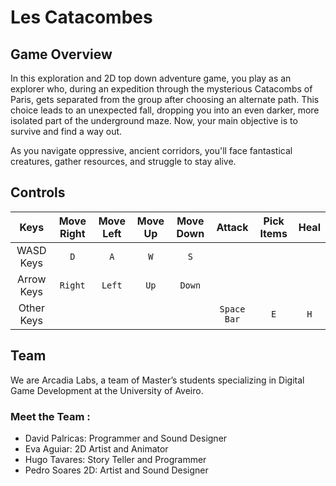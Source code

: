 # Les Catacombes

## Game Overview

In this exploration and 2D top down adventure game, you play as an explorer who, during an expedition through the mysterious Catacombs of Paris, gets separated from the group after choosing an alternate path. This choice leads to an unexpected fall, dropping you into an even darker, more isolated part of the underground maze. Now, your main objective is to survive and find a way out.

As you navigate oppressive, ancient corridors, you'll face fantastical creatures, gather resources, and struggle to stay alive. 

## Controls
 |Keys         | Move Right| Move Left| Move Up| Move Down|    Attack    | Pick Items | Heal |
 |:-----------:| :--------:| :-------:|:------:|:--------:|:------------:|:----------:|:----:|
 |WASD Keys    |     `D`   |    `A`   |  `W`   |   `S`    |              |            |      |
 | Arrow Keys  |  `Right`  |    `Left`|  `Up`  |  `Down`  |              |            |      |
 | Other Keys  |           |          |        |          |  `Space Bar` |    `E`     | `H`  |
 
## Team
We are Arcadia Labs, a team of Master’s students specializing in Digital Game Development at the University of Aveiro. 

### Meet the Team : 
* David Palricas: Programmer and Sound Designer 
* Eva Aguiar: 2D Artist and Animator
* Hugo Tavares: Story Teller and Programmer
* Pedro Soares 2D: Artist and Sound Designer 
